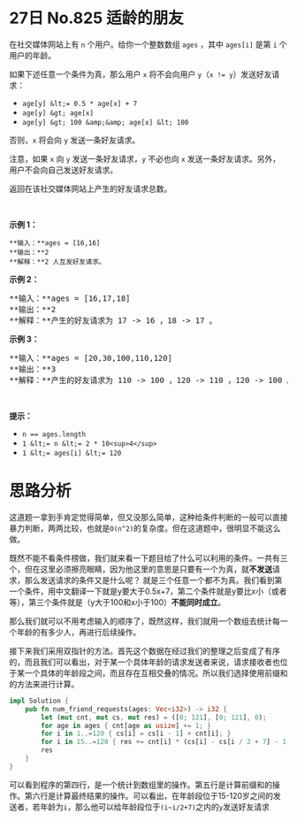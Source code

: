 # 27日 No.825 适龄的朋友 
<div class="content__1Y2H"><div class="notranslate">

在社交媒体网站上有 `n` 个用户。给你一个整数数组 `ages` ，其中 `ages[i]` 是第 `i` 个用户的年龄。

如果下述任意一个条件为真，那么用户 `x` 将不会向用户 `y`（`x != y`）发送好友请求：

*   `age[y] &lt;= 0.5 * age[x] + 7`
*   `age[y] &gt; age[x]`
*   `age[y] &gt; 100 &amp;&amp; age[x] &lt; 100`

否则，`x` 将会向 `y` 发送一条好友请求。

注意，如果 `x` 向 `y` 发送一条好友请求，`y` 不必也向 `x` 发送一条好友请求。另外，用户不会向自己发送好友请求。

返回在该社交媒体网站上产生的好友请求总数。

&nbsp;

**示例 1：**

    **输入：**ages = [16,16]
    **输出：**2
    **解释：**2 人互发好友请求。


**示例 2：**

<pre>**输入：**ages = [16,17,18]
**输出：**2
**解释：**产生的好友请求为 17 -&gt; 16 ，18 -&gt; 17 。
</pre>

**示例 3：**

<pre>**输入：**ages = [20,30,100,110,120]
**输出：**3
**解释：**产生的好友请求为 110 -&gt; 100 ，120 -&gt; 110 ，120 -&gt; 100 。
</pre>

&nbsp;

**提示：**

*   `n == ages.length`
*   `1 &lt;= n &lt;= 2 * 10<sup>4</sup>`
*   `1 &lt;= ages[i] &lt;= 120`
</div></div>

# 思路分析
这道题一拿到手肯定觉得简单，但又没那么简单，这种给条件判断的一般可以直接暴力判断，两两比较，也就是`O(n^2)`的复杂度。但在这道题中，很明显不能这么做。

既然不能不看条件楞做，我们就来看一下题目给了什么可以利用的条件。一共有三个，但在这里必须擦亮眼睛，因为他这里的意思是只要有一个为真，就**不发送**请求，那么发送请求的条件又是什么呢？
就是三个任意一个都不为真。我们看到第一个条件，用中文翻译一下就是y要大于0.5x+7，第二个条件就是y要比x小（或者等），第三个条件就是（y大于100和x小于100）**不能同时成立**。

那么我们就可以不用考虑输入的顺序了，既然这样，我们就用一个数组去统计每一个年龄的有多少人，再进行后续操作。

接下来我们采用双指针的方法。首先这个数据在经过我们的整理之后变成了有序的，而且我们可以看出，对于某一个具体年龄的请求发送者来说，请求接收者也位于某一个具体的年龄段之间，而且存在互相交叠的情况。所以我们选择使用前缀和的方法来进行计算。

```rust
impl Solution {
    pub fn num_friend_requests(ages: Vec<i32>) -> i32 {
        let (mut cnt, mut cs, mut res) = ([0; 121], [0; 121], 0);
        for age in ages { cnt[age as usize] += 1; }
        for i in 1..=120 { cs[i] = cs[i - 1] + cnt[i]; }
        for i in 15..=120 { res += cnt[i] * (cs[i] - cs[i / 2 + 7] - 1); }
        res
    }
}
```

可以看到程序的第四行，是一个统计到数组里的操作。第五行是计算前缀和的操作。第六行是计算最终结果的操作。可以看出，在年龄段位于15-120岁之间的发送者，若年龄为`i`，那么他可以给年龄段位于`(i~i/2+7)`之内的`y`发送好友请求
